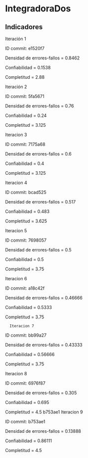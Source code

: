 # IntegradoraDos
## Indicadores

Iteración 1

ID commit: e1520f7

   Densidad de errores-fallos = 0.8462
   
   Confiabilidad = 0.1538
   
   Completitud = 2.88

Iteración 2

ID commit: 5fa5671

   Densidad de errores-fallos = 0.76
   
   Confiabilidad = 0.24
   
   Completitud = 3.125
   
 Iteracion 3
 
 ID commit: 7175a68
 
   Densidad de errores-fallos = 0.6
   
   Confiabilidad = 0.4
   
   Completitud = 3.125
   
  Iteracion 4
  
  ID commit: bcad525
  
   Densidad de errores-fallos = 0.517
   
   Confiabilidad = 0.483
   
   Completitud = 3.625
   
  Iteracion 5
  
  ID commit: 7698057
  
   Densidad de errores-fallos = 0.5
   
   Confiabilidad = 0.5
   
   Completitud = 3.75
  
   Iteracion 6
  
  ID commit: a18c42f
  
   Densidad de errores-fallos = 0.46666
   
   Confiabilidad = 0.5333
   
   Completitud = 3.75
   
   
      Iteracion 7
  
  ID commit: bb99a27
  
   Densidad de errores-fallos = 0.43333
   
   Confiabilidad = 0.56666
   
   Completitud = 3.75
   
   Iteracion 8
   
   ID commit: 6976f87
   
   Densidad de errores-fallos = 0.305
   
   Confiabilidad = 0.695
   
   Completitud = 4.5
b753ae1
  Iteracion 9
   
   ID commit: b753ae1
   
   Densidad de errores-fallos = 0.13888
   
   Confiabilidad = 0.86111
   
   Completitud = 4.5
  

